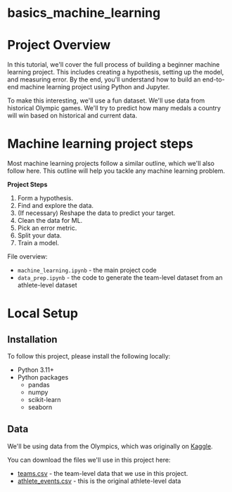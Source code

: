 # basics_machine_learning
# Project Overview

In this tutorial, we'll cover the full process of building a beginner machine learning project. This includes creating a hypothesis, setting up the model, and measuring error. By the end, you'll understand how to build an end-to-end machine learning project using Python and Jupyter.

To make this interesting, we'll use a fun dataset. We'll use data from historical Olympic games. We'll try to predict how many medals a country will win based on historical and current data.


# Machine learning project steps

Most machine learning projects follow a similar outline, which we'll also follow here.  This outline will help you tackle any machine learning problem.

**Project Steps**

1. Form a hypothesis.
2. Find and explore the data.
3. (If necessary) Reshape the data to predict your target.
4. Clean the data for ML.
5. Pick an error metric.
6. Split your data.
7. Train a model.


File overview:

* `machine_learning.ipynb` - the main project code
* `data_prep.ipynb` - the code to generate the team-level dataset from an athlete-level dataset

# Local Setup

## Installation

To follow this project, please install the following locally:

* Python 3.11+
* Python packages
    * pandas
    * numpy
    * scikit-learn
    * seaborn


## Data

We'll be using data from the Olympics, which was originally on [Kaggle](https://www.kaggle.com/datasets/heesoo37/120-years-of-olympic-history-athletes-and-results).

You can download the files we'll use in this project here:

* [teams.csv](https://drive.google.com/uc?export=download&id=1L3YAlts8tijccIndVPB-mOsRpEpVawk7) - the team-level data that we use in this project.
* [athlete_events.csv](https://drive.google.com/uc?export=download&id=1Ah4wOyNFMGREq8Yw_Jbv7u2CeI_6tpn5) - this is the original athlete-level data
